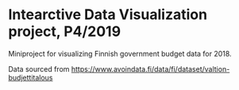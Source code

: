 # Intearctive Data Visualization project, P4/2019

Miniproject for visualizing Finnish government budget data for 2018.

Data sourced from https://www.avoindata.fi/data/fi/dataset/valtion-budjettitalous
